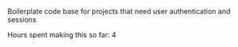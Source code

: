 Boilerplate code base for projects that need user authentication and sessions

Hours spent making this so far: 4
